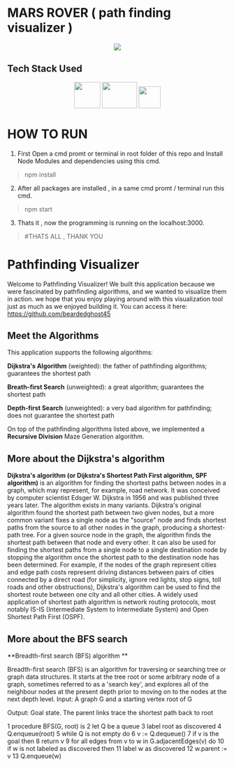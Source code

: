 # MARS ROVER ( path finding visualizer )

<p align="center">
  <img src="https://user-images.githubusercontent.com/46826283/139253930-3873a874-13a6-4965-8c95-e026c1e3b96f.gif" />
</p>

## Tech Stack Used
<p align="center">
<img height="60" width="60"  src="https://user-images.githubusercontent.com/46826283/139259264-870432e2-a024-44b8-86c7-41e424f235dd.png" />

<img height="60" width="80" src="https://user-images.githubusercontent.com/46826283/139255305-a04a635f-861b-40cf-be09-a78ec57bde84.png" />

<img height="50" width="50" src="https://user-images.githubusercontent.com/46826283/139254580-65ca0157-ff44-4902-bf87-56b9e1380d92.png" />
</p>

# HOW TO RUN

1. First Open a cmd promt or terminal in root folder of this repo and Install Node Modules and dependencies using this cmd.

> npm install

2. After all packages are installed , in a same cmd promt / terminal run this cmd.

> npm start

3. Thats it , now the programming is running on the localhost:3000.

> #THATS ALL , THANK YOU

# Pathfinding Visualizer

Welcome to Pathfinding Visualizer! We built this application because we were fascinated by pathfinding algorithms, and we wanted to visualize them in action. we hope that you enjoy playing around with this visualization tool just as much as we enjoyed building it. You can access it here: 
https://github.com/beardedghost45 

## Meet the Algorithms

This application supports the following algorithms: 

**Dijkstra's Algorithm** (weighted): the father of pathfinding algorithms; guarantees the shortest path

**Breath-first Search** (unweighted): a great algorithm; guarantees the shortest path

**Depth-first Search** (unweighted): a very bad algorithm for pathfinding; does not guarantee the shortest path

On top of the pathfinding algorithms listed above, we implemented a **Recursive Division** Maze Generation algorithm.

## More about the Dijkstra's algorithm 
**Dijkstra's algorithm (or Dijkstra's Shortest Path First algorithm, SPF algorithm)** is an algorithm for finding the shortest paths between nodes in a graph, which may represent, for example, road network. It was conceived by computer scientist Edsger W. Dijkstra in 1956 and was published three years later.
The algorithm exists in many variants. Dijkstra's original algorithm found the shortest path between two given nodes, but a more common variant fixes a single node as the "source" node and finds shortest paths from the source to all other nodes in the graph, producing a shortest-path tree.
For a given source node in the graph, the algorithm finds the shortest path between that node and every other. It can also be used for finding the shortest paths from a single node to a single destination node by stopping the algorithm once the shortest path to the destination node has been determined. For example, if the nodes of the graph represent cities and edge path costs represent driving distances between pairs of cities connected by a direct road (for simplicity, ignore red lights, stop signs, toll roads and other obstructions), Dijkstra's algorithm can be used to find the shortest route between one city and all other cities. A widely used application of shortest path algorithm is network routing protocols, most notably IS-IS (Intermediate System to Intermediate System) and Open Shortest Path First (OSPF).

## More about the BFS search 
**Breadth-first search (BFS) algorithm **

Breadth-first search (BFS) is an algorithm for traversing or searching tree or graph data structures. It starts at the tree root or some arbitrary node of a graph, sometimes referred to as a 'search key', and explores all of the neighbour nodes at the present depth prior to moving on to the nodes at the next depth level.
Input: A graph G and a starting vertex root of G

Output: Goal state. The parent links trace the shortest path back to root

1  procedure BFS(G, root) is
2      let Q be a queue
3      label root as discovered
4      Q.enqueue(root)
5      while Q is not empty do
6          v := Q.dequeue()
7          if v is the goal then
8              return v
9          for all edges from v to w in G.adjacentEdges(v) do
10             if w is not labeled as discovered then
11                 label w as discovered
12                 w.parent := v
13                 Q.enqueue(w)
